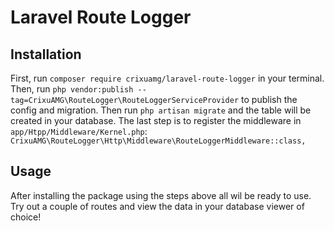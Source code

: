 # Laravel Route Logger

## Installation
First, run `composer require crixuamg/laravel-route-logger` in your terminal.
Then, run `php vendor:publish --tag=CrixuAMG\RouteLogger\RouteLoggerServiceProvider` to publish the config and migration.
Then run `php artisan migrate` and the table will be created in your database.
The last step is to register the middleware in `app/Htpp/Middleware/Kernel.php`: `CrixuAMG\RouteLogger\Http\Middleware\RouteLoggerMiddleware::class,`

## Usage
After installing the package using the steps above all wil be ready to use. Try out a couple of routes and view the data in your database viewer of choice!